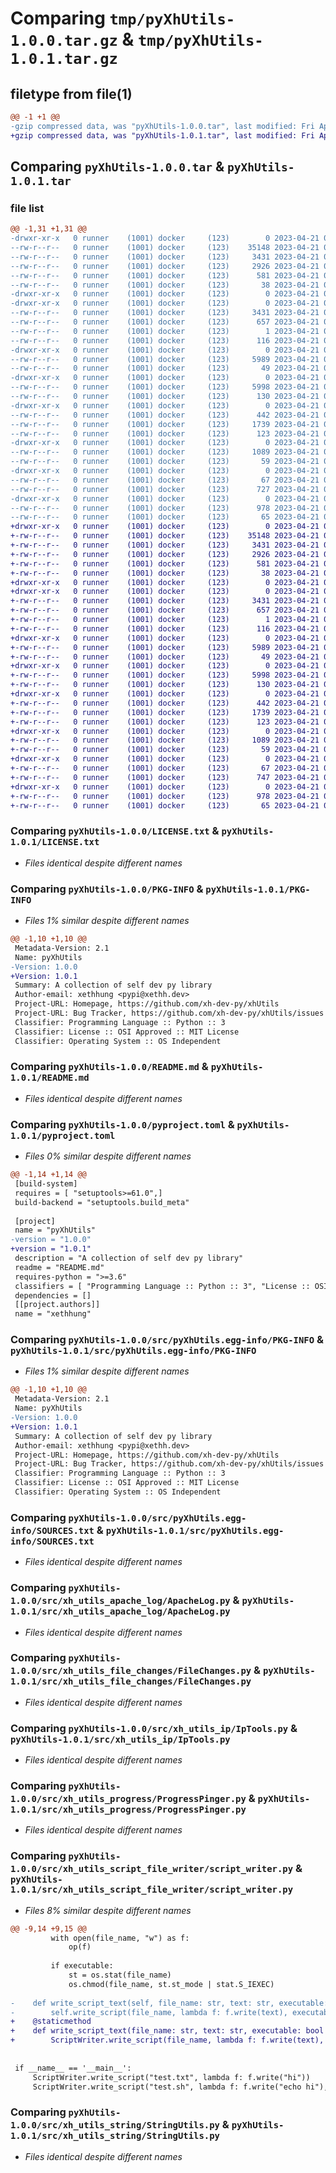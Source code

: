 # Comparing `tmp/pyXhUtils-1.0.0.tar.gz` & `tmp/pyXhUtils-1.0.1.tar.gz`

## filetype from file(1)

```diff
@@ -1 +1 @@
-gzip compressed data, was "pyXhUtils-1.0.0.tar", last modified: Fri Apr 21 03:56:55 2023, max compression
+gzip compressed data, was "pyXhUtils-1.0.1.tar", last modified: Fri Apr 21 04:32:27 2023, max compression
```

## Comparing `pyXhUtils-1.0.0.tar` & `pyXhUtils-1.0.1.tar`

### file list

```diff
@@ -1,31 +1,31 @@
-drwxr-xr-x   0 runner    (1001) docker     (123)        0 2023-04-21 03:56:55.719045 pyXhUtils-1.0.0/
--rw-r--r--   0 runner    (1001) docker     (123)    35148 2023-04-21 03:56:44.000000 pyXhUtils-1.0.0/LICENSE.txt
--rw-r--r--   0 runner    (1001) docker     (123)     3431 2023-04-21 03:56:55.719045 pyXhUtils-1.0.0/PKG-INFO
--rw-r--r--   0 runner    (1001) docker     (123)     2926 2023-04-21 03:56:44.000000 pyXhUtils-1.0.0/README.md
--rw-r--r--   0 runner    (1001) docker     (123)      581 2023-04-21 03:56:44.000000 pyXhUtils-1.0.0/pyproject.toml
--rw-r--r--   0 runner    (1001) docker     (123)       38 2023-04-21 03:56:55.719045 pyXhUtils-1.0.0/setup.cfg
-drwxr-xr-x   0 runner    (1001) docker     (123)        0 2023-04-21 03:56:55.715045 pyXhUtils-1.0.0/src/
-drwxr-xr-x   0 runner    (1001) docker     (123)        0 2023-04-21 03:56:55.719045 pyXhUtils-1.0.0/src/pyXhUtils.egg-info/
--rw-r--r--   0 runner    (1001) docker     (123)     3431 2023-04-21 03:56:55.000000 pyXhUtils-1.0.0/src/pyXhUtils.egg-info/PKG-INFO
--rw-r--r--   0 runner    (1001) docker     (123)      657 2023-04-21 03:56:55.000000 pyXhUtils-1.0.0/src/pyXhUtils.egg-info/SOURCES.txt
--rw-r--r--   0 runner    (1001) docker     (123)        1 2023-04-21 03:56:55.000000 pyXhUtils-1.0.0/src/pyXhUtils.egg-info/dependency_links.txt
--rw-r--r--   0 runner    (1001) docker     (123)      116 2023-04-21 03:56:55.000000 pyXhUtils-1.0.0/src/pyXhUtils.egg-info/top_level.txt
-drwxr-xr-x   0 runner    (1001) docker     (123)        0 2023-04-21 03:56:55.719045 pyXhUtils-1.0.0/src/xh_utils_apache_log/
--rw-r--r--   0 runner    (1001) docker     (123)     5989 2023-04-21 03:56:44.000000 pyXhUtils-1.0.0/src/xh_utils_apache_log/ApacheLog.py
--rw-r--r--   0 runner    (1001) docker     (123)       49 2023-04-21 03:56:44.000000 pyXhUtils-1.0.0/src/xh_utils_apache_log/__init__.py
-drwxr-xr-x   0 runner    (1001) docker     (123)        0 2023-04-21 03:56:55.719045 pyXhUtils-1.0.0/src/xh_utils_file_changes/
--rw-r--r--   0 runner    (1001) docker     (123)     5998 2023-04-21 03:56:44.000000 pyXhUtils-1.0.0/src/xh_utils_file_changes/FileChanges.py
--rw-r--r--   0 runner    (1001) docker     (123)      130 2023-04-21 03:56:44.000000 pyXhUtils-1.0.0/src/xh_utils_file_changes/__init__.py
-drwxr-xr-x   0 runner    (1001) docker     (123)        0 2023-04-21 03:56:55.719045 pyXhUtils-1.0.0/src/xh_utils_ip/
--rw-r--r--   0 runner    (1001) docker     (123)      442 2023-04-21 03:56:44.000000 pyXhUtils-1.0.0/src/xh_utils_ip/IpHostFinder.py
--rw-r--r--   0 runner    (1001) docker     (123)     1739 2023-04-21 03:56:44.000000 pyXhUtils-1.0.0/src/xh_utils_ip/IpTools.py
--rw-r--r--   0 runner    (1001) docker     (123)      123 2023-04-21 03:56:44.000000 pyXhUtils-1.0.0/src/xh_utils_ip/__init__.py
-drwxr-xr-x   0 runner    (1001) docker     (123)        0 2023-04-21 03:56:55.719045 pyXhUtils-1.0.0/src/xh_utils_progress/
--rw-r--r--   0 runner    (1001) docker     (123)     1089 2023-04-21 03:56:44.000000 pyXhUtils-1.0.0/src/xh_utils_progress/ProgressPinger.py
--rw-r--r--   0 runner    (1001) docker     (123)       59 2023-04-21 03:56:44.000000 pyXhUtils-1.0.0/src/xh_utils_progress/__init__.py
-drwxr-xr-x   0 runner    (1001) docker     (123)        0 2023-04-21 03:56:55.719045 pyXhUtils-1.0.0/src/xh_utils_script_file_writer/
--rw-r--r--   0 runner    (1001) docker     (123)       67 2023-04-21 03:56:44.000000 pyXhUtils-1.0.0/src/xh_utils_script_file_writer/__init__.py
--rw-r--r--   0 runner    (1001) docker     (123)      727 2023-04-21 03:56:44.000000 pyXhUtils-1.0.0/src/xh_utils_script_file_writer/script_writer.py
-drwxr-xr-x   0 runner    (1001) docker     (123)        0 2023-04-21 03:56:55.719045 pyXhUtils-1.0.0/src/xh_utils_string/
--rw-r--r--   0 runner    (1001) docker     (123)      978 2023-04-21 03:56:44.000000 pyXhUtils-1.0.0/src/xh_utils_string/StringUtils.py
--rw-r--r--   0 runner    (1001) docker     (123)       65 2023-04-21 03:56:44.000000 pyXhUtils-1.0.0/src/xh_utils_string/__init__.py
+drwxr-xr-x   0 runner    (1001) docker     (123)        0 2023-04-21 04:32:27.295980 pyXhUtils-1.0.1/
+-rw-r--r--   0 runner    (1001) docker     (123)    35148 2023-04-21 04:32:15.000000 pyXhUtils-1.0.1/LICENSE.txt
+-rw-r--r--   0 runner    (1001) docker     (123)     3431 2023-04-21 04:32:27.295980 pyXhUtils-1.0.1/PKG-INFO
+-rw-r--r--   0 runner    (1001) docker     (123)     2926 2023-04-21 04:32:15.000000 pyXhUtils-1.0.1/README.md
+-rw-r--r--   0 runner    (1001) docker     (123)      581 2023-04-21 04:32:15.000000 pyXhUtils-1.0.1/pyproject.toml
+-rw-r--r--   0 runner    (1001) docker     (123)       38 2023-04-21 04:32:27.295980 pyXhUtils-1.0.1/setup.cfg
+drwxr-xr-x   0 runner    (1001) docker     (123)        0 2023-04-21 04:32:27.291980 pyXhUtils-1.0.1/src/
+drwxr-xr-x   0 runner    (1001) docker     (123)        0 2023-04-21 04:32:27.291980 pyXhUtils-1.0.1/src/pyXhUtils.egg-info/
+-rw-r--r--   0 runner    (1001) docker     (123)     3431 2023-04-21 04:32:27.000000 pyXhUtils-1.0.1/src/pyXhUtils.egg-info/PKG-INFO
+-rw-r--r--   0 runner    (1001) docker     (123)      657 2023-04-21 04:32:27.000000 pyXhUtils-1.0.1/src/pyXhUtils.egg-info/SOURCES.txt
+-rw-r--r--   0 runner    (1001) docker     (123)        1 2023-04-21 04:32:27.000000 pyXhUtils-1.0.1/src/pyXhUtils.egg-info/dependency_links.txt
+-rw-r--r--   0 runner    (1001) docker     (123)      116 2023-04-21 04:32:27.000000 pyXhUtils-1.0.1/src/pyXhUtils.egg-info/top_level.txt
+drwxr-xr-x   0 runner    (1001) docker     (123)        0 2023-04-21 04:32:27.291980 pyXhUtils-1.0.1/src/xh_utils_apache_log/
+-rw-r--r--   0 runner    (1001) docker     (123)     5989 2023-04-21 04:32:15.000000 pyXhUtils-1.0.1/src/xh_utils_apache_log/ApacheLog.py
+-rw-r--r--   0 runner    (1001) docker     (123)       49 2023-04-21 04:32:15.000000 pyXhUtils-1.0.1/src/xh_utils_apache_log/__init__.py
+drwxr-xr-x   0 runner    (1001) docker     (123)        0 2023-04-21 04:32:27.295980 pyXhUtils-1.0.1/src/xh_utils_file_changes/
+-rw-r--r--   0 runner    (1001) docker     (123)     5998 2023-04-21 04:32:15.000000 pyXhUtils-1.0.1/src/xh_utils_file_changes/FileChanges.py
+-rw-r--r--   0 runner    (1001) docker     (123)      130 2023-04-21 04:32:15.000000 pyXhUtils-1.0.1/src/xh_utils_file_changes/__init__.py
+drwxr-xr-x   0 runner    (1001) docker     (123)        0 2023-04-21 04:32:27.295980 pyXhUtils-1.0.1/src/xh_utils_ip/
+-rw-r--r--   0 runner    (1001) docker     (123)      442 2023-04-21 04:32:15.000000 pyXhUtils-1.0.1/src/xh_utils_ip/IpHostFinder.py
+-rw-r--r--   0 runner    (1001) docker     (123)     1739 2023-04-21 04:32:15.000000 pyXhUtils-1.0.1/src/xh_utils_ip/IpTools.py
+-rw-r--r--   0 runner    (1001) docker     (123)      123 2023-04-21 04:32:15.000000 pyXhUtils-1.0.1/src/xh_utils_ip/__init__.py
+drwxr-xr-x   0 runner    (1001) docker     (123)        0 2023-04-21 04:32:27.295980 pyXhUtils-1.0.1/src/xh_utils_progress/
+-rw-r--r--   0 runner    (1001) docker     (123)     1089 2023-04-21 04:32:15.000000 pyXhUtils-1.0.1/src/xh_utils_progress/ProgressPinger.py
+-rw-r--r--   0 runner    (1001) docker     (123)       59 2023-04-21 04:32:15.000000 pyXhUtils-1.0.1/src/xh_utils_progress/__init__.py
+drwxr-xr-x   0 runner    (1001) docker     (123)        0 2023-04-21 04:32:27.295980 pyXhUtils-1.0.1/src/xh_utils_script_file_writer/
+-rw-r--r--   0 runner    (1001) docker     (123)       67 2023-04-21 04:32:15.000000 pyXhUtils-1.0.1/src/xh_utils_script_file_writer/__init__.py
+-rw-r--r--   0 runner    (1001) docker     (123)      747 2023-04-21 04:32:15.000000 pyXhUtils-1.0.1/src/xh_utils_script_file_writer/script_writer.py
+drwxr-xr-x   0 runner    (1001) docker     (123)        0 2023-04-21 04:32:27.295980 pyXhUtils-1.0.1/src/xh_utils_string/
+-rw-r--r--   0 runner    (1001) docker     (123)      978 2023-04-21 04:32:15.000000 pyXhUtils-1.0.1/src/xh_utils_string/StringUtils.py
+-rw-r--r--   0 runner    (1001) docker     (123)       65 2023-04-21 04:32:15.000000 pyXhUtils-1.0.1/src/xh_utils_string/__init__.py
```

### Comparing `pyXhUtils-1.0.0/LICENSE.txt` & `pyXhUtils-1.0.1/LICENSE.txt`

 * *Files identical despite different names*

### Comparing `pyXhUtils-1.0.0/PKG-INFO` & `pyXhUtils-1.0.1/PKG-INFO`

 * *Files 1% similar despite different names*

```diff
@@ -1,10 +1,10 @@
 Metadata-Version: 2.1
 Name: pyXhUtils
-Version: 1.0.0
+Version: 1.0.1
 Summary: A collection of self dev py library
 Author-email: xethhung <pypi@xethh.dev>
 Project-URL: Homepage, https://github.com/xh-dev-py/xhUtils
 Project-URL: Bug Tracker, https://github.com/xh-dev-py/xhUtils/issues
 Classifier: Programming Language :: Python :: 3
 Classifier: License :: OSI Approved :: MIT License
 Classifier: Operating System :: OS Independent
```

### Comparing `pyXhUtils-1.0.0/README.md` & `pyXhUtils-1.0.1/README.md`

 * *Files identical despite different names*

### Comparing `pyXhUtils-1.0.0/pyproject.toml` & `pyXhUtils-1.0.1/pyproject.toml`

 * *Files 0% similar despite different names*

```diff
@@ -1,14 +1,14 @@
 [build-system]
 requires = [ "setuptools>=61.0",]
 build-backend = "setuptools.build_meta"
 
 [project]
 name = "pyXhUtils"
-version = "1.0.0"
+version = "1.0.1"
 description = "A collection of self dev py library"
 readme = "README.md"
 requires-python = ">=3.6"
 classifiers = [ "Programming Language :: Python :: 3", "License :: OSI Approved :: MIT License", "Operating System :: OS Independent",]
 dependencies = []
 [[project.authors]]
 name = "xethhung"
```

### Comparing `pyXhUtils-1.0.0/src/pyXhUtils.egg-info/PKG-INFO` & `pyXhUtils-1.0.1/src/pyXhUtils.egg-info/PKG-INFO`

 * *Files 1% similar despite different names*

```diff
@@ -1,10 +1,10 @@
 Metadata-Version: 2.1
 Name: pyXhUtils
-Version: 1.0.0
+Version: 1.0.1
 Summary: A collection of self dev py library
 Author-email: xethhung <pypi@xethh.dev>
 Project-URL: Homepage, https://github.com/xh-dev-py/xhUtils
 Project-URL: Bug Tracker, https://github.com/xh-dev-py/xhUtils/issues
 Classifier: Programming Language :: Python :: 3
 Classifier: License :: OSI Approved :: MIT License
 Classifier: Operating System :: OS Independent
```

### Comparing `pyXhUtils-1.0.0/src/pyXhUtils.egg-info/SOURCES.txt` & `pyXhUtils-1.0.1/src/pyXhUtils.egg-info/SOURCES.txt`

 * *Files identical despite different names*

### Comparing `pyXhUtils-1.0.0/src/xh_utils_apache_log/ApacheLog.py` & `pyXhUtils-1.0.1/src/xh_utils_apache_log/ApacheLog.py`

 * *Files identical despite different names*

### Comparing `pyXhUtils-1.0.0/src/xh_utils_file_changes/FileChanges.py` & `pyXhUtils-1.0.1/src/xh_utils_file_changes/FileChanges.py`

 * *Files identical despite different names*

### Comparing `pyXhUtils-1.0.0/src/xh_utils_ip/IpTools.py` & `pyXhUtils-1.0.1/src/xh_utils_ip/IpTools.py`

 * *Files identical despite different names*

### Comparing `pyXhUtils-1.0.0/src/xh_utils_progress/ProgressPinger.py` & `pyXhUtils-1.0.1/src/xh_utils_progress/ProgressPinger.py`

 * *Files identical despite different names*

### Comparing `pyXhUtils-1.0.0/src/xh_utils_script_file_writer/script_writer.py` & `pyXhUtils-1.0.1/src/xh_utils_script_file_writer/script_writer.py`

 * *Files 8% similar despite different names*

```diff
@@ -9,14 +9,15 @@
         with open(file_name, "w") as f:
             op(f)
 
         if executable:
             st = os.stat(file_name)
             os.chmod(file_name, st.st_mode | stat.S_IEXEC)
 
-    def write_script_text(self, file_name: str, text: str, executable: bool = False):
-        self.write_script(file_name, lambda f: f.write(text), executable=executable)
+    @staticmethod
+    def write_script_text(file_name: str, text: str, executable: bool = False):
+        ScriptWriter.write_script(file_name, lambda f: f.write(text), executable=executable)
 
 
 if __name__ == '__main__':
     ScriptWriter.write_script("test.txt", lambda f: f.write("hi"))
     ScriptWriter.write_script("test.sh", lambda f: f.write("echo hi"), executable=True)
```

### Comparing `pyXhUtils-1.0.0/src/xh_utils_string/StringUtils.py` & `pyXhUtils-1.0.1/src/xh_utils_string/StringUtils.py`

 * *Files identical despite different names*

